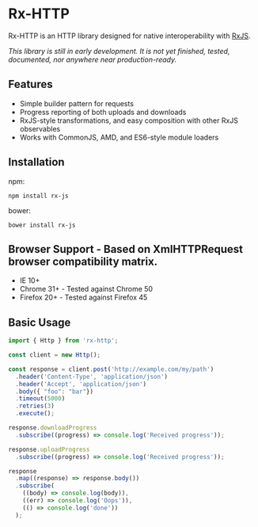 # Rx-HTTP

Rx-HTTP is an HTTP library designed for native interoperability with
[RxJS](https://github.com/Reactive-Extensions/RxJS).

*This library is still in early development.  It is not yet finished, tested, documented, nor anywhere near production-ready.*

## Features
- Simple builder pattern for requests
- Progress reporting of both uploads and downloads
- RxJS-style transformations, and easy composition with other RxJS observables
- Works with CommonJS, AMD, and ES6-style module loaders

## Installation
npm:

`npm install rx-js`


bower:

`bower install rx-js`

## Browser Support - Based on XmlHTTPRequest browser compatibility matrix.
- IE 10+
- Chrome 31+ - Tested against Chrome 50
- Firefox 20+ - Tested against Firefox 45

## Basic Usage
```javascript
import { Http } from 'rx-http';

const client = new Http();

const response = client.post('http://example.com/my/path')
  .header('Content-Type', 'application/json')
  .header('Accept', 'application/json')
  .body({ "foo": "bar"})
  .timeout(5000)
  .retries(3)
  .execute();

response.downloadProgress
  .subscribe((progress) => console.log('Received progress'));

response.uploadProgress
  .subscribe((progress) => console.log('Received progress'));

response
  .map((response) => response.body())
  .subscribe(
    ((body) => console.log(body)),
    ((err) => console.log('Oops')),
    (() => console.log('done'))
  );
```
